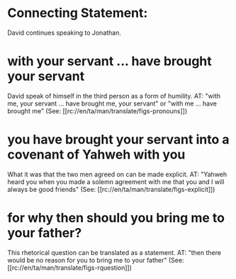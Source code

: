 # Connecting Statement:

David continues speaking to Jonathan.

# with your servant ... have brought your servant

David speak of himself in the third person as a form of humility. AT: "with me, your servant ... have brought me, your servant" or "with me ... have brought me" (See: [[rc://en/ta/man/translate/figs-pronouns]])

# you have brought your servant into a covenant of Yahweh with you

What it was that the two men agreed on can be made explicit. AT: "Yahweh heard you when you made a solemn agreement with me that you and I will always be good friends" (See: [[rc://en/ta/man/translate/figs-explicit]])

# for why then should you bring me to your father?

This rhetorical question can be translated as a statement. AT: "then there would be no reason for you to bring me to your father" (See: [[rc://en/ta/man/translate/figs-rquestion]])

